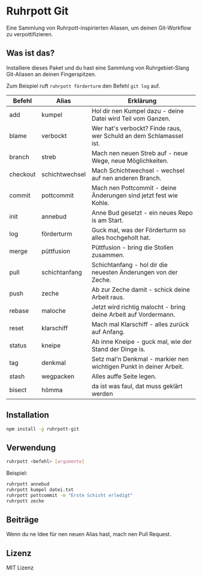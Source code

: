 # Ruhrpott Git

Eine Sammlung von Ruhrpott-inspirierten Aliasen, um deinen Git-Workflow zu verpottifizieren.

## Was ist das?

Installiere dieses Paket und du hast eine Sammlung von Ruhrgebiet-Slang Git-Aliasen an deinen Fingerspitzen.

Zum Beispiel ruft `ruhrpott förderturm` den Befehl `git log` auf.

| Befehl    | Alias           | Erklärung                                                           |
|-----------|-----------------|---------------------------------------------------------------------|
| add       | kumpel          | Hol dir nen Kumpel dazu - deine Datei wird Teil vom Ganzen.         |
| blame     | verbockt        | Wer hat's verbockt? Finde raus, wer Schuld an dem Schlamassel ist.  |
| branch    | streb           | Mach nen neuen Streb auf - neue Wege, neue Möglichkeiten.           |
| checkout  | schichtwechsel  | Mach Schichtwechsel - wechsel auf nen anderen Branch.               |
| commit    | pottcommit      | Mach nen Pottcommit - deine Änderungen sind jetzt fest wie Kohle.   |
| init      | annebud         | Anne Bud gesetzt - ein neues Repo is am Start.                      |
| log       | förderturm      | Guck mal, was der Förderturm so alles hochgeholt hat.               |
| merge     | püttfusion      | Püttfusion - bring die Stollen zusammen.                            |
| pull      | schichtanfang   | Schichtanfang - hol dir die neuesten Änderungen von der Zeche.      |
| push      | zeche           | Ab zur Zeche damit - schick deine Arbeit raus.                      |
| rebase    | maloche         | Jetzt wird richtig malocht - bring deine Arbeit auf Vordermann.     |
| reset     | klarschiff      | Mach mal Klarschiff - alles zurück auf Anfang.                      |
| status    | kneipe          | Ab inne Kneipe - guck mal, wie der Stand der Dinge is.              |
| tag       | denkmal         | Setz mal'n Denkmal - markier nen wichtigen Punkt in deiner Arbeit.  |
| stash     | wegpacken       | Alles auffe Seite legen.                                            |
| bisect    | hömma           | da ist was faul, dat muss geklärt werden                            |

## Installation

```bash
npm install -g ruhrpott-git
```

## Verwendung

```bash
ruhrpott <befehl> [argumente]
```

Beispiel:
```bash
ruhrpott annebud
ruhrpott kumpel datei.txt
ruhrpott pottcommit -m "Erste Schicht erledigt"
ruhrpott zeche
```

## Beiträge

Wenn du ne Idee für nen neuen Alias hast, mach nen Pull Request.

## Lizenz

MIT Lizenz
